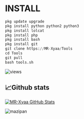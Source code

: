 # INSTALL
```python
pkg update upgrade
pkg install python python2 python3
pkg install lolcat
pkg install php
pkg install bash
pkg install git
git clone https://MR-Xyaa/Tools
cd Tools
git pull
bash tools.sh
```
<img src="https://komarev.com/ghpvc/?username=Xenzi-XN1&label=Views&color=green&style=plastic" alt="views">
<h2>📈Github stats</h2>
<a href="https://github.com/MR-Xyaa">
  <img align="center" src="https://github-readme-stats.vercel.app/api?username=MR-Xyaa&count_private=true&show_icons=true&hide_border=false&custom_title=MR-Xyaa%20Github%20Stats&include_all_commits=true&hide=issues&theme=tokyonight" alt="MR-Xyaa GitHub Stats" />
</a>
<br>
<p><img align="left" src="https://github-readme-stats.vercel.app/api/top-langs?username=MR-Xyaa&show_icons=true&locale=en&layout=compact&theme=nightowl" alt="mazipan" /></p>
